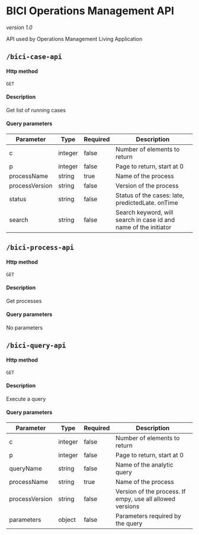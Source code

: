 # BICI Operations Management API

*version 1.0*

API used by Operations Management Living Application

## `/bici-case-api`
#### Http method
`GET`

#### Description
Get list of running cases

#### Query parameters
|Parameter|Type|Required|Description|
|---------|----|--------|-----------|
|c|integer|false|Number of elements to return|
|p|integer|false|Page to return, start at 0|
|processName|string|true|Name of the process|
|processVersion|string|false|Version of the process|
|status|string|false|Status of the cases: late, predictedLate. onTime|
|search|string|false|Search keyword, will search in case id and name of the initiator|

## `/bici-process-api`
#### Http method
`GET`

#### Description
Get processes

#### Query parameters
No parameters

## `/bici-query-api`
#### Http method
`GET`

#### Description
Execute a query

#### Query parameters
|Parameter|Type|Required|Description|
|---------|----|--------|-----------|
|c|integer|false|Number of elements to return|
|p|integer|false|Page to return, start at 0|
|queryName|string|false|Name of the analytic query |
|processName|string|true|Name of the process|
|processVersion|string|false|Version of the process. If empy, use all allowed versions|
|parameters|object|false|Parameters required by the query|

